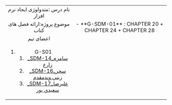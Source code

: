 <table style="width:100%">
  
<tr>
<td colspan="5"  align="center">نام درس :متدولوژی ایجاد نرم افزار</td>
</tr>

<tr>
<td colspan="5"  align="center">موضوع پروژه:ارائه فصل های کتاب</td>

<td colspan="5"  align="center"> - **G-SDM-01** : CHAPTER 20 + CHAPTER 24 + CHAPTER 28</td>

     

</tr>

<tr>
<td colspan="5"   align="center">اعضای تیم</td>
</tr>
<tr>
<td colspan="5"   align="center">
  
1. G-S01
    1. [_SDM-14_سامره زارع](https://github.com/AliRazavi-edu/PNU_3991/tree/master/_MSc/SoftwareDevelopmentMethodologies/14_%D8%B3%D8%A7%D9%85%D8%B1%D9%87%20%D8%B2%D8%A7%D8%B1%D8%B9)
    1. [_SDM-16_سحر زيني وندمقدم](https://github.com/AliRazavi-edu/PNU_3991/tree/master/_MSc/SoftwareDevelopmentMethodologies/16_%D8%B3%D8%AD%D8%B1%20%D8%B2%D9%8A%D9%86%D9%8A%20%D9%88%D9%86%D8%AF%D9%85%D9%82%D8%AF%D9%85)         
    1. [_SDM-17_عليرضا سعيدي پور](https://github.com/AliRazavi-edu/PNU_3991/tree/master/_MSc/SoftwareDevelopmentMethodologies/17_%D8%B9%D9%84%D9%8A%D8%B1%D8%B6%D8%A7%20%D8%B3%D8%B9%D9%8A%D8%AF%D9%8A%20%D9%BE%D9%88%D8%B1)
    
</td>
</tr>
 
</table>
